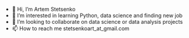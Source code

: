 - 👋 Hi, I’m Artem Stetsenko
- 👀 I’m interested in learning Python, data science and finding new job
- 💞️ I’m looking to collaborate on data science or data analysis projects
- 📫 How to reach me stetsenkoart_at_gmail.com

<!---
ArtemStet/ArtemStet is a ✨ special ✨ repository because its `README.md` (this file) appears on your GitHub profile.
You can click the Preview link to take a look at your changes.
--->
